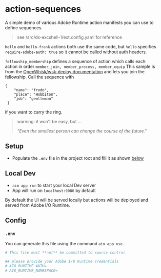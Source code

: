 

# action-sequences

A simple demo of various Adobe Runtime action manifests you can use to define sequences.

> see /src/dx-excshell-1/ext.config.yaml for reference

`hello` and `hello-frank` actions both use the same code, but `hello` specifies `require-adobe-auth: true` so it cannot be called without auth headers.

`fellowship_membership` defines a sequence of action which calls each action in order `member_join, member_process, member_equip`
This sample is from the [OpenWhisk/wsk-deploy documentation](https://github.com/apache/openwhisk-wskdeploy/blob/master/docs/wskdeploy_sequence_basic.md) and lets you join the fellowship.  Call the sequence with
```
{
    "name": "frodo",
    "place": "Hobbiton",
    "job": "gentleman"
 }
 ```
if you want to carry the ring.

> warning: it won't be easy, but ...
>
> _"Even the smallest person can change the course of the future."_


## Setup

- Populate the `.env` file in the project root and fill it as shown [below](#env)

## Local Dev

- `aio app run` to start your local Dev server
- App will run on `localhost:9080` by default

By default the UI will be served locally but actions will be deployed and served from Adobe I/O Runtime.

## Config

### `.env`

You can generate this file using the command `aio app use`.

```bash
# This file must **not** be committed to source control

## please provide your Adobe I/O Runtime credentials
# AIO_RUNTIME_AUTH=
# AIO_RUNTIME_NAMESPACE=
```
